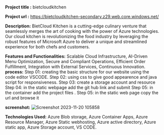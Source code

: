 **Project title :**  bietcloudkitchen

**Project url :**  https://bietcloudkitchen-secondary.z29.web.core.windows.net/

**Description:** BietCloud Kitchen is a cutting-edge culinary venture that seamlessly merges the art of cooking with the power of Azure technologies.
                 Our cloud kitchen is revolutionizing the food industry by leveraging the robust features of Microsoft Azure to deliver a unique and 
                 streamlined experience for both chefs and customers.

**Features and Functionalities:** Scalable Cloud Infrastructure,
                                  AI-Driven Menu Optimization,
                                  Secure and Compliant Operations,
                                  Efficient Order Fulfillment,
                                  Integration with External Services,
                                  Continuous Innovation.
**process:**     Step 01: creating the basic structure for our website using the code editor VSCODE.
                 Step 02: using css to give good appearence and java script for responsiveness.
                 Step 03: create a storage account and resource 
                 Step 04: in the static webpage add the git hub link  and   submit
                 Step 05: in the container add the project files .
                 Step 05: in the static web page copy the url and browse it
                                  

**screenshot:** ![Screenshot 2023-11-20 105858](https://github.com/Darshanmachaiah/bietcloudkitchen/assets/93124840/61ce09c3-1844-4162-acbe-a0cbd27c5edf)

**Technologies Used:** Azure Blob storage,
                       Azure Container Apps,
                       Azure Resource Manager,
                       Azure Static webhosting,
                       Azure active directory,
                       Azure static app,
                       Azure Storage account, 
                       VS CODE.
                       

                            
                
